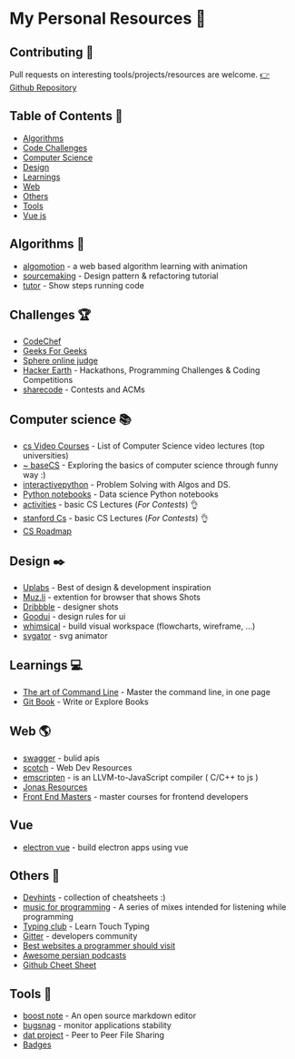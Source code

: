 # My Personal Resources  :wave:

## Contributing 🙏
Pull requests on interesting tools/projects/resources are welcome. [:point_right: Github Repository](https://github.com/3ripleM/Personal-Resources)

## Table of Contents 📜
  - [Algorithms](#algorithms-)
  - [Code Challenges](#challenges-)
  - [Computer Science](#computer-science-)
  - [Design](#design-)
  - [Learnings](#learnings-)
  - [Web](#web-)
  - [Others](#others-)
  - [Tools](#tools-)
  - [Vue js](#vue)

## Algorithms 📓

* [algomotion](http://algomation.com) - a web based algorithm learning with animation
* [sourcemaking](http://sourcemaking.com) - Design pattern & refactoring tutorial
* [tutor](http://pythontutor.com) - Show steps running code

## Challenges 🏆

* [CodeChef](https://www.codechef.com/problems/easy)
* [Geeks For Geeks](practice.geeksforgeeks.org)
* [Sphere online judge](https://www.spoj.com/problems/classical/)
* [Hacker Earth](https://www.hackerearth.com/challenges/) - Hackathons, Programming Challenges & Coding Competitions
* [sharecode](https://sharecode.io/) - Contests and ACMs


## Computer science 📚

* [cs Video Courses](https://github.com/Developer-Y/cs-video-courses) - List of Computer Science video lectures (top universities)
* [~ baseCS](https://medium.com/basecs) - Exploring the basics of computer science through funny way :)
* [interactivepython](http://interactivepython.org/runestone/static/pythonds/index.html) - Problem Solving with Algos and DS.
* [Python notebooks](https://github.com/donnemartin/data-science-ipython-notebooks) - Data science Python notebooks
* [activities](https://activities.tjhsst.edu/sct/lectures.php) - basic CS Lectures (*For Contests*) 👌
* [stanford Cs](http://web.stanford.edu/class/cs97si/) - basic CS Lectures (*For Contests*) 👌
* [CS Roadmap](https://github.com/MrMimic/data-scientist-roadmap)

## Design ✒️

* [Uplabs](http://uplabs.com) - Best of design & development inspiration
* [Muz.li](https://Muz.li) - extention for browser that shows Shots
* [Dribbble](https://dribbble.com/) - designer shots
* [Goodui](https://goodui.org/) - design rules for ui
* [whimsical](https://whimsical.co/) - build visual workspace (flowcharts, wireframe, ...)
* [svgator](https://app.svgator.com/) - svg animator

## Learnings 💻

* [The art of Command Line](http://github.com/jlevy/the-art-of-command-line) - Master the command line, in one page
* [Git Book](https://www.gitbook.com) - Write or Explore Books

## Web 🌎

* [swagger](https://swagger.io) - bulid apis
* [scotch](https://scotch.io) - Web Dev Resources
* [emscripten](https://github.com/kripken/emscripten) - is an LLVM-to-JavaScript compiler ( C/C++ to js )
* [Jonas Resources](http://codingheroes.io/resources/)
* [Front End Masters](https://frontendmasters.com/) - master courses for frontend developers

## Vue

* [electron vue](https://simulatedgreg.gitbooks.io/electron-vue/content/en/) - build electron apps using vue 

## Others 👀

* [Devhints](https://devhints.io) - collection of cheatsheets :)
* [music for programming](http://musicforprogramming.net) - A series of mixes intended for listening while programming
* [Typing club](https://www.typingclub.com/) - Learn Touch Typing
* [Gitter](https://gitter.im/) - developers community
* [Best websites a programmer should visit](https://github.com/sdmg15/Best-websites-a-programmer-should-visit)
* [Awesome persian podcasts](https://github.com/Ashkan-rmk/awesome-persian-podcasts)
* [Github Cheet Sheet](https://github.com/tiimgreen/github-cheat-sheet#readme)

## Tools 🔨

* [boost note](https://boostnote.io) - An open source markdown editor
* [bugsnag](https://www.bugsnag.com/) - monitor applications stability
* [dat project](https://datproject.org/) - Peer to Peer File Sharing
* [Badges](https://forthebadge.com/)

